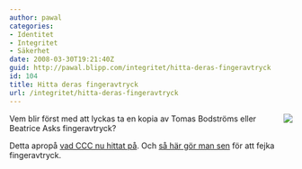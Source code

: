 ```yaml
---
author: pawal
categories:
- Identitet
- Integritet
- Säkerhet
date: 2008-03-30T19:21:40Z
guid: http://pawal.blipp.com/integritet/hitta-deras-fingeravtryck
id: 104
title: Hitta deras fingeravtryck
url: /integritet/hitta-deras-fingeravtryck
---
```


<img src="https://blipp.com/misc/fingeravtryck.jpg" class="alignright"
align="right"/>Vem blir först med att lyckas ta en kopia av Tomas
Bodströms eller Beatrice Asks fingeravtryck?

Detta apropå <a
href="http://www.ccc.de/updates/2008/schaubles-finger?language=en">vad
CCC nu hittat på</a>. Och <a
href="http://www.ccc.de/biometrie/fingerabdruck_kopieren">så här gör
man sen</a> för att fejka fingeravtryck.